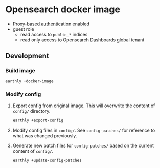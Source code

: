 # Opensearch docker image

- [Proxy-based authentication](https://opensearch.org/docs/latest/security/authentication-backends/proxy/) enabled
- guest role
  - read access to `public_*` indices
  - read only access to Opensearch Dashboards global tenant

## Development

### Build image

```sh
earthly +docker-image
```

### Modify config

1. Export config from original image. This will overwrite the content of `config/` directory.

    ```sh
    earthly +export-config
    ```

2. Modify config files in `config/`. See `config-patches/` for reference to what was changed previously.
3. Generate new patch files for `config-patches/` based on the current content of `config/`.

    ```sh
    earthly +update-config-patches
    ```
